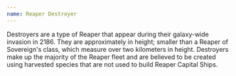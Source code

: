 ```yaml
---
name: Reaper Destroyer
---
```

Destroyers are a type of Reaper that appear during their galaxy-wide invasion in 2186. They are approximately <me-distance length="400" />
in height; smaller than a Reaper of Sovereign's class, which measure over two kilometers in height. Destroyers make up
the majority of the Reaper fleet and are believed to be created using harvested species that are not used to
build Reaper Capital Ships.
